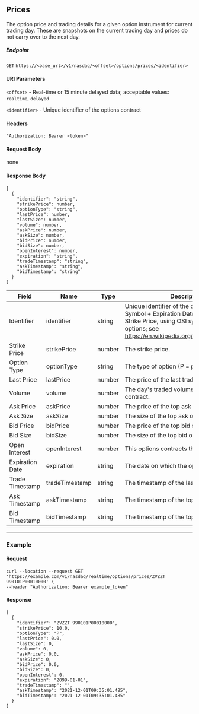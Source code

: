 ## Prices

The option price and trading details for a given option instrument for current trading day. These are snapshots on the current trading day and prices do not carry over to the next day. 

##### Endpoint

`GET` `https://<base_url>/v1/nasdaq/<offset>/options/prices/<identifier>`

#### URI Parameters

`<offset>` - Real-time or 15 minute delayed data; acceptable values: `realtime`, `delayed`

`<identifier>` - Unique identifier of the options contract

#### Headers

`"Authorization: Bearer <token>"`

#### Request Body

none

#### Response Body

```
[
  {
    "identifier": "string",
    "strikePrice": number,
    "optionType": "string",
    "lastPrice": number,
    "lastSize": number,
    "volume": number,
    "askPrice": number,
    "askSize": number,
    "bidPrice": number,
    "bidSize": number,
    "openInterest": number,
    "expiration": "string",
    "tradeTimestamp": "string",
    "askTimestamp": "string",
    "bidTimestamp": "string"
  }
]
```

| Field | Name | Type | Description |
|-------|------|------|-------------|
|Identifier|identifier|string |Unique identifier of the options contract: Symbol + Expiration Date + Option Type + Strike Price, using OSI symbology for all US options; see https://en.wikipedia.org/wiki/Option_symbol. |
|Strike Price|strikePrice|number|The strike price.|
|Option Type|optionType|string|The type of option (P = put or C = call).|
|Last Price|lastPrice|number|The price of the last trade.|
|Volume|volume|number|The day's traded volume of this options contract.|
|Ask Price|askPrice|number|The price of the top ask order.|
|Ask Size|askSize|number|The size of the top ask order.|
|Bid Price|bidPrice|number|The price of the top bid order.|
|Bid Size|bidSize|number|The size of the top bid order.|
|Open Interest|openInterest|number|This options contracts that are still open.|
|Expiration Date|expiration|string|The date on which the option expires. |
|Trade Timestamp|tradeTimestamp|string|The timestamp of the last trade.|
|Ask Timestamp|askTimestamp|string|The timestamp of the top ask order.|
|Bid Timestamp|bidTimestamp|string|The timestamp of the top bid order.|


---


### Example

#### Request

```
curl --location --request GET 'https://example.com/v1/nasdaq/realtime/options/prices/ZVZZT 990101P00010000' \
--header "Authorization: Bearer example_token"
```

#### Response

```
[
  {
    "identifier": "ZVZZT 990101P00010000",
    "strikePrice": 10.0,
    "optionType": "P",
    "lastPrice": 0.0,
    "lastSize": 0,
    "volume": 0,
    "askPrice": 0.0,
    "askSize": 0,
    "bidPrice": 0.0,
    "bidSize": 0,
    "openInterest": 0,
    "expiration": "2099-01-01",
    "tradeTimestamp": "",
    "askTimestamp": "2021-12-01T09:35:01.485",
    "bidTimestamp": "2021-12-01T09:35:01.485"
  }
]
```
